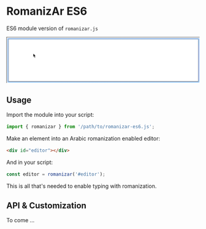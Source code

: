# RomanizAr ES6

ES6 module version of ```romanizar.js```

![Screenshot of RomanizAr in action](/screenshot.gif)

## Usage

Import the module into your script:

```JavaScript
import { romanizar } from '/path/to/romanizar-es6.js';
```

Make an element into an Arabic romanization enabled editor:

```HTML
<div id="editor"></div>
```

And in your script:

```JavaScript
const editor = romanizar('#editor');
```

This is all that's needed to enable typing with romanization.

## API & Customization

To come ...